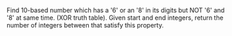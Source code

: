 Find 10-based number which has a '6' or an '8' in its digits but NOT '6' and '8' at same time. 
(XOR truth table). 
Given start and end integers, return the number of integers between that satisfy this property.